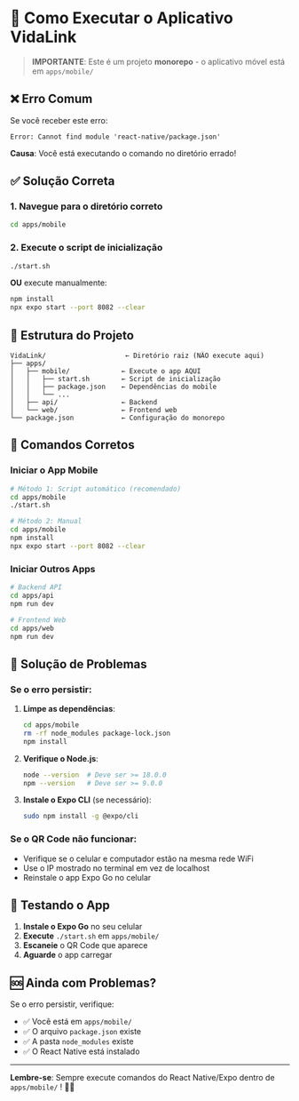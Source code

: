 # 🚀 Como Executar o Aplicativo VidaLink

> **IMPORTANTE**: Este é um projeto **monorepo** - o aplicativo móvel está em `apps/mobile/`

## ❌ Erro Comum

Se você receber este erro:
```
Error: Cannot find module 'react-native/package.json'
```

**Causa**: Você está executando o comando no diretório errado!

## ✅ Solução Correta

### 1. **Navegue para o diretório correto**
```bash
cd apps/mobile
```

### 2. **Execute o script de inicialização**
```bash
./start.sh
```

**OU** execute manualmente:
```bash
npm install
npx expo start --port 8082 --clear
```

## 📁 Estrutura do Projeto

```
VidaLink/                    ← Diretório raiz (NÃO execute aqui)
├── apps/
│   ├── mobile/             ← Execute o app AQUI
│   │   ├── start.sh        ← Script de inicialização
│   │   ├── package.json    ← Dependências do mobile
│   │   └── ...
│   ├── api/                ← Backend
│   └── web/                ← Frontend web
└── package.json            ← Configuração do monorepo
```

## 🎯 Comandos Corretos

### Iniciar o App Mobile
```bash
# Método 1: Script automático (recomendado)
cd apps/mobile
./start.sh

# Método 2: Manual
cd apps/mobile
npm install
npx expo start --port 8082 --clear
```

### Iniciar Outros Apps
```bash
# Backend API
cd apps/api
npm run dev

# Frontend Web
cd apps/web
npm run dev
```

## 🔧 Solução de Problemas

### Se o erro persistir:
1. **Limpe as dependências**:
   ```bash
   cd apps/mobile
   rm -rf node_modules package-lock.json
   npm install
   ```

2. **Verifique o Node.js**:
   ```bash
   node --version  # Deve ser >= 18.0.0
   npm --version   # Deve ser >= 9.0.0
   ```

3. **Instale o Expo CLI** (se necessário):
   ```bash
   sudo npm install -g @expo/cli
   ```

### Se o QR Code não funcionar:
- Verifique se o celular e computador estão na mesma rede WiFi
- Use o IP mostrado no terminal em vez de localhost
- Reinstale o app Expo Go no celular

## 📱 Testando o App

1. **Instale o Expo Go** no seu celular
2. **Execute** `./start.sh` em `apps/mobile/`
3. **Escaneie** o QR Code que aparece
4. **Aguarde** o app carregar

## 🆘 Ainda com Problemas?

Se o erro persistir, verifique:
- ✅ Você está em `apps/mobile/`
- ✅ O arquivo `package.json` existe
- ✅ A pasta `node_modules` existe
- ✅ O React Native está instalado

---

**Lembre-se**: Sempre execute comandos do React Native/Expo dentro de `apps/mobile/` ! 📱✨ 